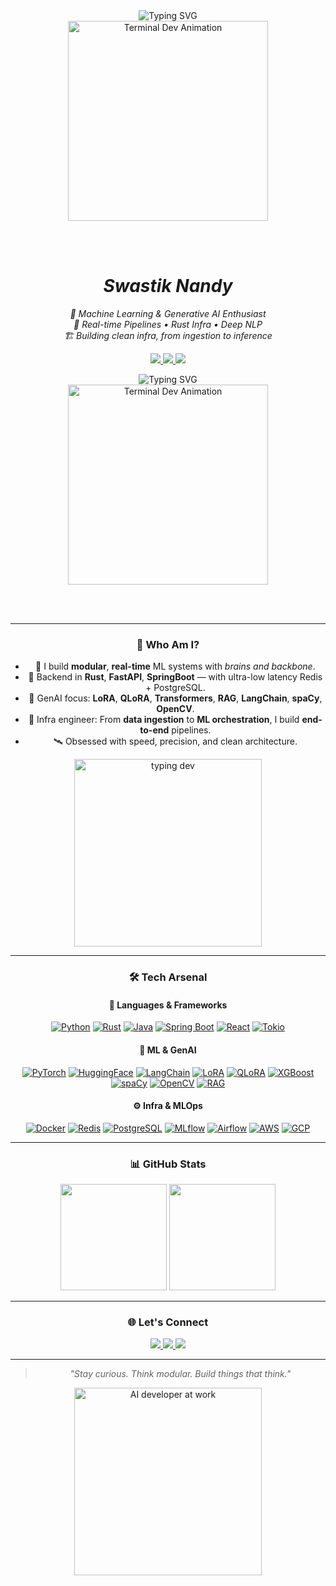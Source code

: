 <div align="center"> <img src="https://readme-typing-svg.demolab.com?font=Source+Code+Pro&pause=1000&color=00FFAA&center=true&vCenter=true&width=700&lines=👋+Hey%2C+I'm+Swastik+Nandy;🧠+ML+%2B+Generative+AI+Dev;🔧+Rust+Infra+%7C+FastAPI+Pipelines;⚙️+MLOps+%7C+Data+Systems;⌨️+Coding+till+the+GPU+melts..." alt="Typing SVG" /> <br> <img src="https://media.giphy.com/media/L1R1tvI9svkIWwpVYr/giphy.gif" width="320" alt="Terminal Dev Animation" />

<br><br>
<h1><i>Swastik Nandy</i></h1> <i> 🧠 Machine Learning & Generative AI Enthusiast <br> 🔁 Real-time Pipelines • Rust Infra • Deep NLP <br> 🏗️ Building clean infra, from ingestion to inference </i> <br> <p align="center"> <a href="https://www.linkedin.com/in/swastik-nandy/"> <img src="https://img.shields.io/badge/-LinkedIn-blue?style=flat-square&logo=linkedin&logoColor=white"> </a> <a href="mailto:your@email.com"> <img src="https://img.shields.io/badge/-Email-D14836?style=flat-square&logo=gmail&logoColor=white"> </a> <a href="https://github.com/swastiknandy"> <img src="https://img.shields.io/badge/-GitHub-181717?style=flat-square&logo=github&logoColor=white"> </a> </p> </div>
<div align="center">

<img src="https://readme-typing-svg.demolab.com?font=Source+Code+Pro&pause=1000&color=00FFAA&center=true&vCenter=true&width=700&lines=👋+Hey%2C+I'm+Swastik+Nandy;🧠+ML+%2B+Generative+AI+Dev;🔧+Rust+Infra+%7C+FastAPI+Pipelines;⚙️+MLOps+%7C+Data+Systems;⌨️+Coding+till+the+GPU+melts..." alt="Typing SVG" />

<br>

<img src="https://media.giphy.com/media/L1R1tvI9svkIWwpVYr/giphy.gif" width="320" alt="Terminal Dev Animation" />

<br><br>


---

### 🧠 Who Am I?

- 🤖 I build **modular**, **real-time** ML systems with *brains and backbone*.
- 🔧 Backend in **Rust**, **FastAPI**, **SpringBoot** — with ultra-low latency Redis + PostgreSQL.
- 🧪 GenAI focus: **LoRA**, **QLoRA**, **Transformers**, **RAG**, **LangChain**, **spaCy**, **OpenCV**.
- 🧱 Infra engineer: From **data ingestion** to **ML orchestration**, I build **end-to-end** pipelines.
- 🛰️ Obsessed with speed, precision, and clean architecture.

<p align="center">
  <img src="https://media.giphy.com/media/qgQUggAC3Pfv687qPC/giphy.gif" width="300" alt="typing dev" />
</p>

---

### 🛠️ Tech Arsenal

#### 🔣 Languages & Frameworks  
[![Python](https://img.shields.io/badge/Python-3776AB?style=flat-square&logo=python&logoColor=white)](https://www.python.org/)
[![Rust](https://img.shields.io/badge/Rust-000000?style=flat-square&logo=rust&logoColor=white)](https://www.rust-lang.org/)
[![Java](https://img.shields.io/badge/Java-ED8B00?style=flat-square&logo=openjdk&logoColor=white)](https://www.java.com/)
[![Spring Boot](https://img.shields.io/badge/SpringBoot-6DB33F?style=flat-square&logo=springboot&logoColor=white)](https://spring.io/)
[![React](https://img.shields.io/badge/React-20232A?style=flat-square&logo=react&logoColor=61DAFB)](https://react.dev/)
[![Tokio](https://img.shields.io/badge/Tokio-Rust-blueviolet?style=flat-square&logo=rust)](https://tokio.rs/)

#### 🧠 ML & GenAI  
[![PyTorch](https://img.shields.io/badge/PyTorch-EE4C2C?style=flat-square&logo=pytorch&logoColor=white)](https://pytorch.org/)
[![HuggingFace](https://img.shields.io/badge/HuggingFace-FFD21F?style=flat-square&logo=huggingface&logoColor=black)](https://huggingface.co/)
[![LangChain](https://img.shields.io/badge/LangChain-000000?style=flat-square&logo=langchain&logoColor=white)](https://www.langchain.com/)
[![LoRA](https://img.shields.io/badge/LoRA-FF66CC?style=flat-square&logo=openai&logoColor=white)](https://arxiv.org/abs/2106.09685)
[![QLoRA](https://img.shields.io/badge/QLoRA-9146FF?style=flat-square&logo=openai&logoColor=white)](https://arxiv.org/abs/2305.14314)
[![XGBoost](https://img.shields.io/badge/XGBoost-FF6600?style=flat-square&logo=python&logoColor=white)](https://xgboost.readthedocs.io/)
[![spaCy](https://img.shields.io/badge/spaCy-09A3D5?style=flat-square&logo=spacy&logoColor=white)](https://spacy.io/)
[![OpenCV](https://img.shields.io/badge/OpenCV-5C3EE8?style=flat-square&logo=opencv&logoColor=white)](https://opencv.org/)
[![RAG](https://img.shields.io/badge/RAG-Retrieval--Augmented-green?style=flat-square)](https://www.pinecone.io/learn/retrieval-augmented-generation/)

#### ⚙️ Infra & MLOps  
[![Docker](https://img.shields.io/badge/Docker-2496ED?style=flat-square&logo=docker&logoColor=white)](https://www.docker.com/)
[![Redis](https://img.shields.io/badge/Redis-DC382D?style=flat-square&logo=redis&logoColor=white)](https://redis.io/)
[![PostgreSQL](https://img.shields.io/badge/PostgreSQL-4169E1?style=flat-square&logo=postgresql&logoColor=white)](https://www.postgresql.org/)
[![MLflow](https://img.shields.io/badge/MLflow-0194E2?style=flat-square&logo=mlflow&logoColor=white)](https://mlflow.org/)
[![Airflow](https://img.shields.io/badge/Airflow-017CEE?style=flat-square&logo=apacheairflow&logoColor=white)](https://airflow.apache.org/)
[![AWS](https://img.shields.io/badge/AWS-FF9900?style=flat-square&logo=amazonaws&logoColor=white)](https://aws.amazon.com/)
[![GCP](https://img.shields.io/badge/GCP-4285F4?style=flat-square&logo=googlecloud&logoColor=white)](https://cloud.google.com/)

---

### 📊 GitHub Stats

<p align="center">
  <img src="https://github-readme-stats.vercel.app/api?username=swastiknandy&show_icons=true&theme=tokyonight" height="170px" />
  <img src="https://github-readme-stats.vercel.app/api/top-langs/?username=swastiknandy&layout=compact&theme=tokyonight" height="170px" />
</p>

---

### 🌐 Let's Connect

<p align="center">
  <a href="https://www.linkedin.com/in/swastik-nandy/">
    <img src="https://img.shields.io/badge/LinkedIn-blue?style=for-the-badge&logo=linkedin&logoColor=white"/>
  </a>
  <a href="mailto:your@email.com">
    <img src="https://img.shields.io/badge/Email-D14836?style=for-the-badge&logo=gmail&logoColor=white"/>
  </a>
  <a href="https://github.com/swastiknandy">
    <img src="https://img.shields.io/badge/GitHub-181717?style=for-the-badge&logo=github&logoColor=white"/>
  </a>
</p>

---

> _"Stay curious. Think modular. Build things that think."_

<p align="center">
  <img src="https://media.giphy.com/media/f3iwJFOVOwuy7K6FFw/giphy.gif" width="300" alt="AI developer at work" />
</p>
